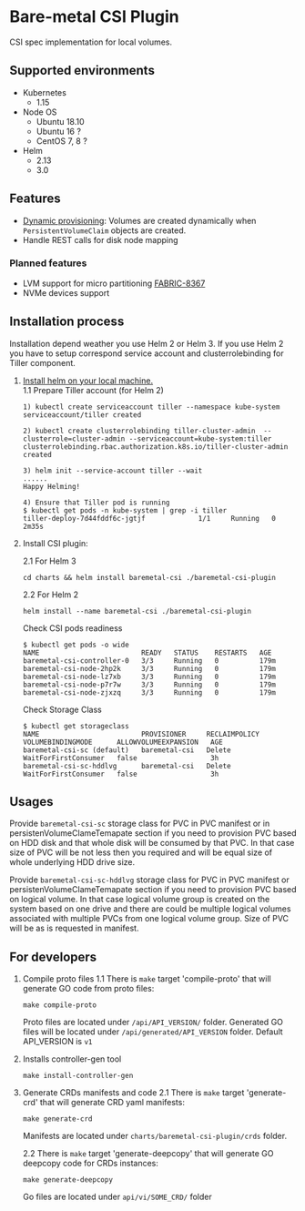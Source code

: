 Bare-metal CSI Plugin
=====================

CSI spec implementation for local volumes.

Supported environments
----------------------
- Kubernetes
  - 1.15
- Node OS
  - Ubuntu 18.10
  - Ubuntu 16 ?
  - CentOS 7, 8 ?
- Helm
  - 2.13
  - 3.0
  
Features
--------

- [Dynamic provisioning](https://kubernetes-csi.github.io/docs/external-provisioner.html): Volumes are created dynamically when `PersistentVolumeClaim` objects are created.
- Handle REST calls for disk node mapping

### Planned features
- LVM support for micro partitioning [FABRIC-8367](https://asdjira.isus.emc.com:8443/browse/FABRIC-8367)
- NVMe devices support

Installation process
---------------------

Installation depend weather you use Helm 2 or Helm 3. If you use Helm 2 you have to setup correspond service account and clusterrolebinding for Tiller  component.

1. [Install helm on your local machine.](https://helm.sh/docs/intro/install/)  
    1.1 Prepare Tiller account (for Helm 2)
    ```
    1) kubectl create serviceaccount tiller --namespace kube-system 
    serviceaccount/tiller created
     
    2) kubectl create clusterrolebinding tiller-cluster-admin  --clusterrole=cluster-admin --serviceaccount=kube-system:tiller
    clusterrolebinding.rbac.authorization.k8s.io/tiller-cluster-admin created
     
    3) helm init --service-account tiller --wait
    ......
    Happy Helming!
    
    4) Ensure that Tiller pod is running
    $ kubectl get pods -n kube-system | grep -i tiller
    tiller-deploy-7d44fddf6c-jgtjf             1/1     Running   0          2m35s
    ```

2. Install CSI plugin:

    2.1 For Helm 3 
    
    ```cd charts && helm install baremetal-csi ./baremetal-csi-plugin```
    
    2.2 For Helm 2
    
    ```helm install --name baremetal-csi ./baremetal-csi-plugin```
    
    Check CSI pods readiness
    
    ```
    $ kubectl get pods -o wide
    NAME                         READY   STATUS    RESTARTS   AGE
    baremetal-csi-controller-0   3/3     Running   0          179m
    baremetal-csi-node-2hp2k     3/3     Running   0          179m
    baremetal-csi-node-lz7xb     3/3     Running   0          179m
    baremetal-csi-node-p7r7w     3/3     Running   0          179m
    baremetal-csi-node-zjxzq     3/3     Running   0          179m   
    ```
    Check Storage Class
    
    ``` 
    $ kubectl get storageclass
    NAME                         PROVISIONER     RECLAIMPOLICY   VOLUMEBINDINGMODE      ALLOWVOLUMEEXPANSION   AGE
    baremetal-csi-sc (default)   baremetal-csi   Delete          WaitForFirstConsumer   false                  3h
    baremetal-csi-sc-hddlvg      baremetal-csi   Delete          WaitForFirstConsumer   false                  3h
    ```

Usages
------
 
Provide `baremetal-csi-sc` storage class for PVC in PVC manifest or in persistenVolumeClameTemapate section if you need 
to provision PVC based on HDD disk and that whole disk will be consumed by that PVC. In that case size of PVC will be 
not less then you required and will be equal size of whole underlying HDD drive size.

Provide `baremetal-csi-sc-hddlvg` storage class for PVC in PVC manifest or persistenVolumeClameTemapate section if you 
need to provision PVC based on logical volume. In that case logical volume group is created on the system based on one 
drive and there are could be multiple logical volumes associated with multiple PVCs from one logical volume group. 
Size of PVC will be as is requested in manifest.
  
For developers
---------------------

1. Compile proto files
    1.1 There is `make` target 'compile-proto' that will generate GO code from proto files:
    ```
    make compile-proto
    ``` 
    Proto files are located under `/api/API_VERSION/` folder. Generated GO files will be located under `/api/generated/API_VERSION` folder.
    Default API_VERSION is `v1`
2. Installs controller-gen tool
    ```
   make install-controller-gen
    ```
3. Generate CRDs manifests and code
    2.1 There is `make` target 'generate-crd' that will generate CRD yaml manifests:
    ```
    make generate-crd
    ```
    Manifests are located under `charts/baremetal-csi-plugin/crds` folder.
   
    2.2 There is `make` target 'generate-deepcopy' that will generate GO deepcopy code for CRDs instances:
    ```
    make generate-deepcopy 
    ```
    Go files are located under `api/vi/SOME_CRD/` folder